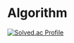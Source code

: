 # Algorithm
[![Solved.ac Profile](http://mazassumnida.wtf/api/mini/generate_badge?boj=dlx5082)](https://solved.ac/dlx5082)

